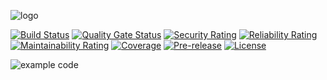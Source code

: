 ![logo](https://i.imgur.com/BAAwsxr.png "Password4j logo")

[![Build Status](https://travis-ci.org/firaja/password4j.svg?branch=master)](https://travis-ci.org/firaja/password4j)
[![Quality Gate Status](https://sonarcloud.io/api/project_badges/measure?project=firaja_password4j&metric=alert_status)](https://sonarcloud.io/dashboard?id=firaja_password4j)
[![Security Rating](https://sonarcloud.io/api/project_badges/measure?project=firaja_password4j&metric=security_rating)](https://sonarcloud.io/dashboard?id=firaja_password4j)
[![Reliability Rating](https://sonarcloud.io/api/project_badges/measure?project=firaja_password4j&metric=reliability_rating)](https://sonarcloud.io/dashboard?id=firaja_password4j)
[![Maintainability Rating](https://sonarcloud.io/api/project_badges/measure?project=firaja_password4j&metric=sqale_rating)](https://sonarcloud.io/dashboard?id=firaja_password4j)
[![Coverage](https://sonarcloud.io/api/project_badges/measure?project=firaja_password4j&metric=coverage)](https://sonarcloud.io/dashboard?id=firaja_password4j)
[![Pre-release](https://img.shields.io/github/v/tag/firaja/password4j?include_prereleases&label=pre-release)](https://img.shields.io/github/v/tag/firaja/password4j?include_prereleases&label=pre-release)
[![License](https://img.shields.io/badge/License-Apache%202.0-blue.svg)](https://opensource.org/licenses/Apache-2.0)

![example code](https://i.imgur.com/tvUDOnW.png)

